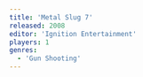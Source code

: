 ```yaml
---
title: 'Metal Slug 7'
released: 2008
editor: 'Ignition Entertainment'
players: 1
genres:
  - 'Gun Shooting'
---
```

